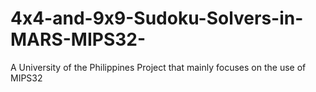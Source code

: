 # 4x4-and-9x9-Sudoku-Solvers-in-MARS-MIPS32-
A University of the Philippines Project that mainly focuses on the use of MIPS32
